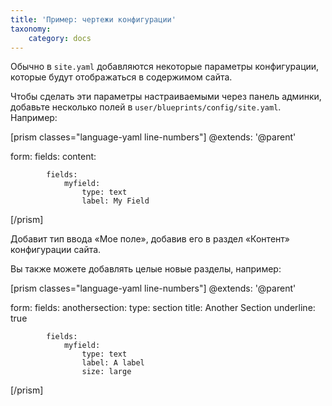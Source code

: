 ```yaml
---
title: 'Пример: чертежи конфигурации'
taxonomy:
    category: docs
---
```


Обычно в `site.yaml` добавляются некоторые параметры конфигурации, которые будут отображаться в содержимом сайта.

Чтобы сделать эти параметры настраиваемыми через панель админки, добавьте несколько полей в `user/blueprints/config/site.yaml`. Например:


[prism classes="language-yaml line-numbers"]
@extends:
    '@parent'

form:
    fields:
        content:

            fields:
                myfield:
                    type: text
                    label: My Field
[/prism]

Добавит тип ввода «Мое поле», добавив его в раздел «Контент» конфигурации сайта.

Вы также можете добавлять целые новые разделы, например:

[prism classes="language-yaml line-numbers"]
@extends:
    '@parent'

form:
    fields:
        anothersection:
            type: section
            title: Another Section
            underline: true

            fields:
                myfield:
                    type: text
                    label: A label
                    size: large
[/prism]